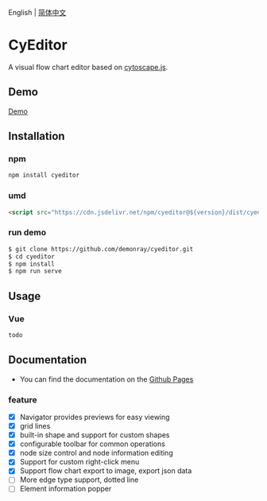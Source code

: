 English | [简体中文](README.zh-CN.md)

# CyEditor

A visual flow chart editor based on [cytoscape.js](https://github.com/cytoscape/cytoscape.js).

## Demo

[Demo](https://demonray.github.io/cyeditor/)

## Installation

### npm

```sh
npm install cyeditor
```

### umd

```html
<script src="https://cdn.jsdelivr.net/npm/cyeditor@${version}/dist/cyeditor.umd.min.js"></script>
```

### run demo

```sh
$ git clone https://github.com/demonray/cyeditor.git
$ cd cyeditor
$ npm install
$ npm run serve
```

## Usage

### Vue

```jsx
todo
```
## Documentation

* You can find the documentation on the [Github Pages](https://demonray.github.io/guide/)

### feature 

- [x] Navigator provides previews for easy viewing
- [x] grid lines
- [x] built-in shape and support for custom shapes
- [x] configurable toolbar for common operations
- [x] node size control and node information editing
- [x] Support for custom right-click menu
- [x] Support flow chart export to image, export json data
- [ ] More edge type support, dotted line
- [ ] Element information popper